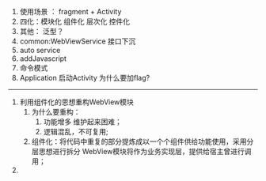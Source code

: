 1. 使用场景 ： fragment + Activity
2. 四化：模块化 组件化 层次化 控件化
3. 其他： 泛型？
4. common:WebViewService 接口下沉
5. auto service
6. addJavascript
7. 命令模式
8. Application 启动Activity 为什么要加flag?
-----

1. 利用组件化的思想重构WebView模块
	1. 为什么要重构：
		1. 功能增多 维护起来困难；
		2. 逻辑混乱，不可复用;
	2. 组件化：将代码中重复的部分提炼成以一个个组件供给功能使用，采用分层思想进行拆分 WebView模块将作为业务实现层，提供给宿主曾进行调用；
2. 